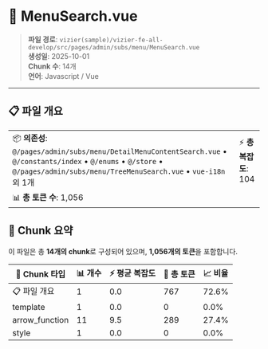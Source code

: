 # 📄 MenuSearch.vue

> **파일 경로**: `vizier(sample)/vizier-fe-all-develop/src/pages/admin/subs/menu/MenuSearch.vue`  
> **생성일**: 2025-10-01  
> **Chunk 수**: 14개  
> **언어**: Javascript / Vue
---





## 📋 파일 개요

| | |
|--|--|
| 📦 **의존성**: `@/pages/admin/subs/menu/DetailMenuContentSearch.vue` • `@/constants/index` • `@/enums` • `@/store` • `@/pages/admin/subs/menu/TreeMenuSearch.vue` • `vue-i18n` 외 1개 | ⚡ **총 복잡도**: 104 |
| 📊 **총 토큰 수**: 1,056 |  |






## 🧩 Chunk 요약

이 파일은 총 **14개의 chunk**로 구성되어 있으며, **1,056개의 토큰**을 포함합니다.

| 🧩 Chunk 타입 | 📊 개수 | ⚡ 평균 복잡도 | 📝 총 토큰 | 📈 비율 |
|---------------|--------|-------------|----------|--------|
| 📋 파일 개요 | 1 | 0.0 | 767 | 72.6% |
| template | 1 | 0.0 | 0 | 0.0% |
| arrow_function | 11 | 9.5 | 289 | 27.4% |
| style | 1 | 0.0 | 0 | 0.0% |

